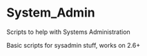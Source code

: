 # System_Admin
Scripts to help with Systems Administration

Basic scripts for sysadmin stuff, works on 2.6+
